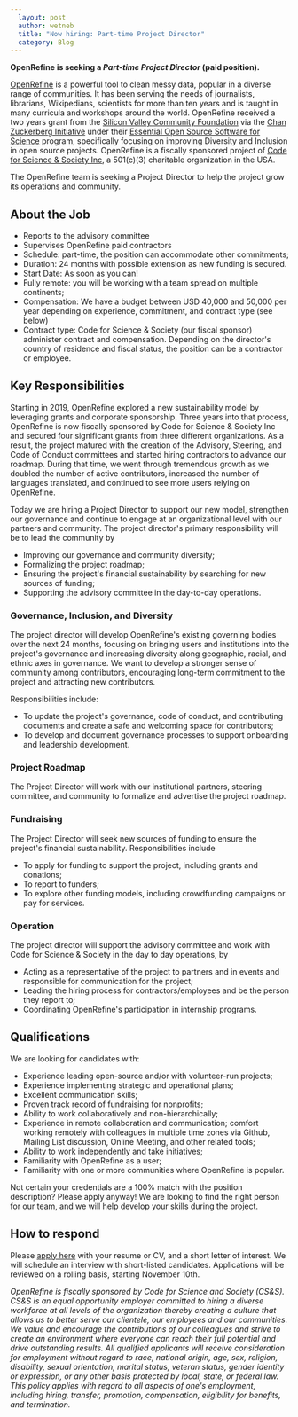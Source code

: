 ```yaml
---
  layout: post
  author: wetneb
  title: "Now hiring: Part-time Project Director"
  category: Blog
---
```


**OpenRefine is seeking a *Part-time Project Director* (paid position).**

[OpenRefine](https://openrefine.org/) is a powerful tool to clean messy data, popular in a diverse range of communities. It has been serving the needs of journalists, librarians, Wikipedians, scientists for more than ten years and is taught in many curricula and workshops around the world. OpenRefine received a two years grant from the [Silicon Valley Community Foundation](https://www.siliconvalleycf.org/) via the [Chan Zuckerberg Initiative](https://chanzuckerberg.com/) under their [Essential Open Source Software for Science](https://chanzuckerberg.com/eoss/proposals/) program, specifically focusing on improving Diversity and Inclusion in open source projects. OpenRefine is a fiscally sponsored project of [Code for Science & Society Inc](https://codeforscience.org/), a 501\(c\)(3) charitable organization in the USA.

The OpenRefine team is seeking a Project Director to help the project grow its operations and community.

## About the Job

* Reports to the advisory committee 
* Supervises OpenRefine paid contractors
* Schedule: part-time, the position can accommodate other commitments;
* Duration: 24 months with possible extension as new funding is secured. 
* Start Date: As soon as you can! 
* Fully remote: you will be working with a team spread on multiple continents;
* Compensation: We have a budget between USD 40,000 and 50,000 per year depending on experience, commitment, and contract type (see below)
* Contract type: Code for Science & Society (our fiscal sponsor) administer contract and compensation. Depending on the director's country of residence and fiscal status, the position can be a contractor or employee.

## Key Responsibilities

Starting in 2019, OpenRefine explored a new sustainability model by leveraging grants and corporate sponsorship. Three years into that process, OpenRefine is now fiscally sponsored by Code for Science & Society Inc and secured four significant grants from three different organizations. As a result, the project matured with the creation of the Advisory, Steering, and Code of Conduct committees and started hiring contractors to advance our roadmap.  During that time, we went through tremendous growth as we doubled the number of active contributors, increased the number of languages translated, and continued to see more users relying on OpenRefine.

Today we are hiring a Project Director to support our new model, strengthen our governance and continue to engage at an organizational level with our partners and community. The project director's primary responsibility will be to lead the community by 
* Improving our governance and community diversity;
* Formalizing the project roadmap;
* Ensuring the project's financial sustainability by searching for new sources of funding; 
* Supporting the advisory committee in the day-to-day operations. 

### Governance, Inclusion, and Diversity

The project director will develop OpenRefine's existing governing bodies over the next 24 months, focusing on bringing users and institutions into the project's governance and increasing diversity along geographic, racial, and ethnic axes in governance. We want to develop a stronger sense of community among contributors, encouraging long-term commitment to the project and attracting new contributors.

Responsibilities include:
* To update the project's governance, code of conduct, and contributing documents and create a safe and welcoming space for contributors;
* To develop and document governance processes to support onboarding and leadership development.

### Project Roadmap 

The Project Director will work with our institutional partners, steering committee, and community to formalize and advertise the project roadmap.

### Fundraising 

The Project Director will seek new sources of funding to ensure the project's financial sustainability. Responsibilities include
* To apply for funding to support the project, including grants and donations;
* To report to funders;
* To explore other funding models, including crowdfunding campaigns or pay for services. 

### Operation 

The project director will support the advisory committee and work with Code for Science & Society in the day to day operations, by
* Acting as a representative of the project to partners and in events and responsible for communication for the project;
* Leading the hiring process for contractors/employees and be the person they report to;
* Coordinating OpenRefine's participation in internship programs.

## Qualifications

We are looking for candidates with:
* Experience leading open-source and/or with volunteer-run projects;
* Experience implementing strategic and operational plans;
* Excellent communication skills;
* Proven track record of fundraising for nonprofits;
* Ability to work collaboratively and non-hierarchically;
* Experience in remote collaboration and communication; comfort working remotely with colleagues in multiple time zones via Github, Mailing List discussion, Online Meeting, and other related tools;
* Ability to work independently and take initiatives;
* Familiarity with OpenRefine as a user;
* Familiarity with one or more communities where OpenRefine is popular.

Not certain your credentials are a 100% match with the position description? Please apply anyway! We are looking to find the right person for our team, and we will help develop your skills during the project.

## How to respond

Please [apply here](https://airtable.com/shr50thPWDtDuVSVE?prefill_Applying+for=Project%20Director) with your resume or CV, and a short letter of interest. We will schedule an interview with short-listed candidates. Applications will be reviewed on a rolling basis, starting November 10th.

*OpenRefine is fiscally sponsored by Code for Science and Society (CS&S). CS&S is an equal opportunity employer committed to hiring a diverse workforce at all levels of the organization thereby creating a culture that allows us to better serve our clientele, our employees and our communities. We value and encourage the contributions of our colleagues and strive to create an environment where everyone can reach their full potential and drive outstanding results. All qualified applicants will receive consideration for employment without regard to race, national origin, age, sex, religion, disability, sexual orientation, marital status, veteran status, gender identity or expression, or any other basis protected by local, state, or federal law. This policy applies with regard to all aspects of one's employment, including hiring, transfer, promotion, compensation, eligibility for benefits, and termination.*
